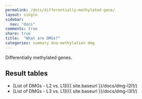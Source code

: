 ```yaml
---
permalink: /docs/differentially-methylated-gene/
layout: single
sidebar:
  nav: "docs"
comments: true
share: true  
title:  "What are DMGs?"
categories: summary dna-methylation dmg
---
```

Differentially methylated genes.

## Result tables
- [List of DMGs - L2 vs. L1]({{ site.baseurl }}/docs/dmg-l2l1/)
- [List of DMGs - L3 vs. L1]({{ site.baseurl }}/docs/dmg-l3l1/)
